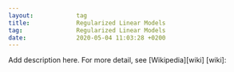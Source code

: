 ```yaml
---
layout:            tag
title:             Regularized Linear Models
tag:               Regularized Linear Models
date:              2020-05-04 11:03:28 +0200
---
```

Add description here.
For more detail, see [Wikipedia][wiki]
[wiki]:
